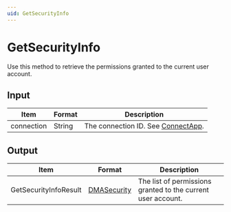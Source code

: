 ```yaml
---
uid: GetSecurityInfo
---
```


# GetSecurityInfo

Use this method to retrieve the permissions granted to the current user account.

## Input

| Item       | Format | Description                                           |
|------------|--------|-------------------------------------------------------|
| connection | String | The connection ID. See [ConnectApp](xref:ConnectApp). |

## Output

| Item | Format | Description |
|--|--|--|
| GetSecurityInfoResult | [DMASecurity](xref:DMASecurity) | The list of permissions granted to the current user account. |
